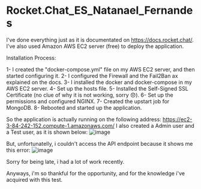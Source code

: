 # Rocket.Chat_ES_Natanael_Fernandes


I've done everything just as it is documentated on https://docs.rocket.chat/.
I've also used Amazon AWS EC2 server (free) to deploy the application.

Installation Process:

1- I created the "docker-compose.yml" file on my AWS EC2 server, and then started configuring it.
2- I configured the Firewall and the Fail2Ban ax explained on the docs.
3- I installed the docker and docker-compose in my AWS EC2 server.
4- Set up the hosts file.
5- Installed the Self-Signed SSL Certificate (no clue of why it is not working, sorry 😞).
6- Set up the permissions and configured NGINX.
7- Created the upstart job for MongoDB.
8- Rebooted and started up the application.

So the application is actually running on the following address: https://ec2-3-84-242-152.compute-1.amazonaws.com/
I also created a Admin user and a Test user, as it is shown below:
![image](https://user-images.githubusercontent.com/46090042/157108322-dc8de874-9c91-46b0-957d-86ba2d98a83d.png)

But, unfortunatelly, i couldn't access the API endpoint because it shows me this error:
![image](https://user-images.githubusercontent.com/46090042/157113022-01f25395-e662-4939-898d-e2e2a0f83a47.png)

Sorry for being late, i had a lot of work recently.

Anyways, i'm so thankful for the opportunity, and for the knowledge i've acquired with this test.
